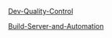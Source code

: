 

[Dev-Quality-Control](Dev-Quality-Control)

[Build-Server-and-Automation](Build-Server-and-Automation)